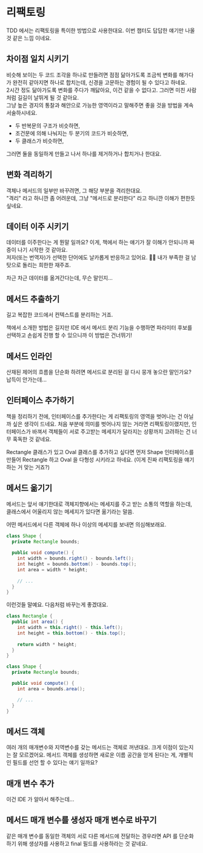 # 리팩토링
TDD 에서는 리팩토링을 특이한 방법으로 사용한대요. 이번 챕터도 답답한 얘기만 나올 것 같은 느낌 이네요.

## 차이점 일치 시키기
비슷해 보이는 두 코드 조각을 하나로 만들려면 점점 닮아가도록 조금씩 변화를 해가다가 완전히 같아지면 하나로 합치는데, 신경을 고문하는 경험이 될 수 있다고 하네요.  
2시간 정도 닮아가도록 변화를 주다가 깨닳아요, 이건 같을 수 없다고. 그러면 미친 사람처럼 길길이 날뛰게 될 것 같아요.  
그냥 높은 경지의 통찰과 해안으로 가능한 영역이라고 말해주면 좋을 것을 방법을 계속 서술하시네요.

- 두 반복문의 구조가 비슷하면,
- 조건문에 의해 나눠지는 두 분기의 코드가 비슷하면,
- 두 클래스가 비슷하면,

그러면 둘을 동일하게 만들고 나서 하나를 제거하거나 합치거나 한대요.

## 변화 격리하기
객체나 메서드의 일부만 바꾸려면, 그 해당 부분을 격리한대요.  
"격리" 라고 하니깐 좀 어려운데, 그냥 "메서드로 분리한다" 라고 하니깐 이해가 편한듯 싶네요.

## 데이터 이주 시키기
데이터를 이주한다는 게 뭔말 일까요? 이게, 책에서 하는 얘기가 잘 이해가 안되니까 짜증이 나기 시작한 것 같아요.  
저자(또는 번역자)가 선택한 단어에도 날카롭게 반응하고 있어요. 😤😤 내가 부족한 걸 남탓으로 돌리는 희한한 재주죠.

차근 차근 데이터를 옮겨간다는데, 무슨 말인지...

## 메서드 추출하기
길고 복잡한 코드에서 컨텍스트를 분리하는 거죠.

책에서 소개한 방법은 길지만 IDE 에서 메서드 분리 기능을 수행하면 파라미터 후보를 선택하고 손쉽게 진행 할 수 있으니까 이 방법은 건너뛰기!

## 메서드 인라인
산재된 제어의 흐름을 단순화 하려면 메서드로 분리된 걸 다시 뭉개 놓으란 말인가요? 납득이 안가는데...

## 인터페이스 추가하기
책을 정리하기 전에, 인터페이스를 추가한다는 게 리팩토링의 영역을 벗어나는 건 아닐까 싶은 생각이 드네요. 처음 부분에 의미를 벗어나지 않는 거라면 리팩토링이랬지만, 인터페이스가 바껴서 객체들이 서로 주고받는 메세지가 달라지는 상황까지 고려하는 건 너무 혹독한 것 같네요.

Rectangle 클래스가 있고 Oval 클래스를 추가하고 싶다면 먼저 Shape 인터페이스를 만들어 Rectangle 하고 Oval 을 다형성 시키라고 하네요. (이게 진짜 리팩토링을 얘기하는 거 맞는 거죠?)

## 메서드 옮기기
메서드는 앞서 얘기한대로 객체지향에서는 메세지를 주고 받는 소통의 역할을 하는데, 클래스에서 어울리지 않는 메세지가 있다면 옮기라는 말씀.

어떤 메서드에서 다른 객체에 하나 이상의 메세지를 보내면 의심해보래요. 
```java
class Shape {
  private Rectangle bounds;
  
  public void compute() {
    int width = bounds.right() - bounds.left();
    int height = bounds.bottom() - bounds.top();
    int area = width * height;
    
    // ...
  }
}
```  
이런것들 말예요. 다음처럼 바꾸는게 좋겠대요.
```java
class Rectangle {
  public int area() {
    int width = this.right() - this.left();
    int height = this.bottom() - this.top();
  
    return width * height;
  }
}

class Shape {
  private Rectangle bounds;

  public void compute() {
    int area = bounds.area();

    // ...
  } 
}
```

## 메서드 객체
여러 개의 매개변수와 지역변수를 갖는 메서드는 객체로 꺼낸대요.
크게 이점이 있는지는 잘 모르겠어요. 메서드 객체를 생성하면 새로운 이름 공간을 얻게 된다는 게, 개별적인 필드를 선언 할 수 있다는 얘기 일까요?

## 매개 변수 추가
이건 IDE 가 알아서 해주는데...

## 메서드 매개 변수를 생성자 매개 변수로 바꾸기
같은 매개 변수를 동일한 객체의 서로 다른 메서드에 전달하는 경우라면 API 를 단순화 하기 위해 생상자를 사용하고 final 필드를 사용하라는 것 같네요.
